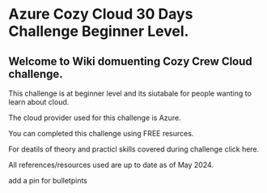 # Azure Cozy Cloud 30 Days Challenge Beginner Level. 

## Welcome to Wiki domuenting  Cozy Crew Cloud challenge. 

This challenge is at beginner level and its siutabale for people wanting to learn about cloud. 

The cloud provider used for this challenge is Azure.  

You can completed this challenge using FREE resurces. 

For deatils of theory and practicl skills covered during challenge click here. 

All references/resources used are up to date as of May 2024. 

add a pin for bulletpints 








